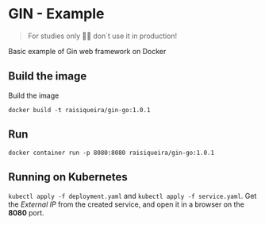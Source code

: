 # GIN - Example

> For studies only 🙅‍♂️ don`t use it in production!

Basic example of Gin web framework on Docker

## Build the image

Build the image

`docker build -t raisiqueira/gin-go:1.0.1`

## Run

`docker container run -p 8080:8080 raisiqueira/gin-go:1.0.1`

## Running on Kubernetes

`kubectl apply -f deployment.yaml` and `kubectl apply -f service.yaml`.
Get the _External IP_ from the created service, and open it in a browser on the **8080** port.